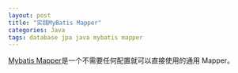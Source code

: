 ```yaml
---
layout: post
title: "实践MyBatis Mapper"
categories: Java
tags: database jpa java mybatis mapper
---
```


[Mybatis Mapper](https://gitee.com/mybatis-mapper/mapper)是一个不需要任何配置就可以直接使用的通用 Mapper。
